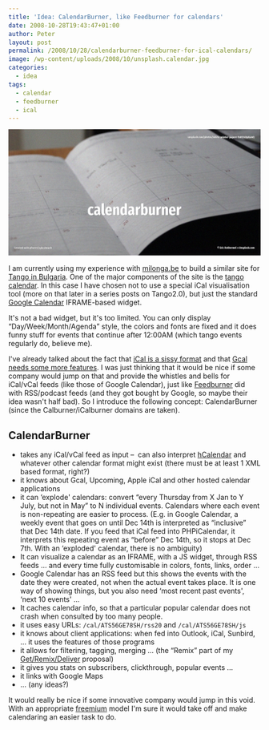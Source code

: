```yaml
---
title: 'Idea: CalendarBurner, like Feedburner for calendars'
date: 2008-10-28T19:43:47+01:00
author: Peter
layout: post
permalink: /2008/10/28/calendarburner-feedburner-for-ical-calendars/
image: /wp-content/uploads/2008/10/unsplash.calendar.jpg
categories:
  - idea
tags:
  - calendar
  - feedburner
  - ical
---
```


![](/wp-content/uploads/2008/10/unsplash.calendar.jpg)

I am currently using my experience with [milonga.be](http://www.milonga.be) to build a similar site for [Tango in Bulgaria](http://www.bgtango.com). One of the major components of the site is the [tango calendar](http://www.bgtango.com/en/calendar/). In this case I have chosen not to use a special iCal visualisation tool (more on that later in a series posts on Tango2.0), but just the standard [Google Calendar](http://www.google.com/calendar/) IFRAME-based widget.

It's not a bad widget, but it's too limited. You can only display &#8220;Day/Week/Month/Agenda&#8221; style, the colors and fonts are fixed and it does funny stuff for events that continue after 12:00AM (which tango events regularly do, believe me).

I've already talked about the fact that [iCal is a sissy format](/2007/04/creating-a-tango-calendar/) and that [Gcal needs some more features](/2007/08/what-google-agenda-currently-misses/). I was just thinking that it would be nice if some company would jump on that and provide the whistles and bells for iCal/vCal feeds (like those of Google Calendar), just like [Feedburner](http://www.feedburner.com) did with RSS/podcast feeds (and they got bought by Google, so maybe their idea wasn't half bad). So I introduce the following concept: CalendarBurner (since the Calburner/iCalburner domains are taken).

## CalendarBurner

  * takes any iCal/vCal feed as input &#8211;  can also interpret [hCalendar](http://microformats.org/wiki/hcalendar) and whatever other calendar format might exist (there must be at least 1 XML based format, right?)
  * it knows about Gcal, Upcoming, Apple iCal and other hosted calendar applications
  * it can &#8216;explode' calendars: convert &#8220;every Thursday from X Jan to Y July, but not in May&#8221; to N individual events. Calendars where each event is non-repeating are easier to process. (E.g. in Google Calendar, a weekly event that goes on until Dec 14th is interpreted as &#8220;inclusive&#8221; that Dec 14th date. If you feed that iCal feed into PHPiCalendar, it interprets this repeating event as &#8220;before&#8221; Dec 14th, so it stops at Dec 7th. With an &#8216;exploded' calendar, there is no ambiguity)
  * It can visualize a calendar as an IFRAME, with a JS widget, through RSS feeds &#8230; and every time fully customisable in colors, fonts, links, order &#8230;
  * Google Calendar has an RSS feed but this shows the events with the date they were created, not when the actual event takes place. It is one way of showing things, but you also need &#8216;most recent past events', &#8216;next 10 events' &#8230;
  * It caches calendar info, so that a particular popular calendar does not crash when consulted by too many people.
  * it uses easy URLs: `/cal/ATS56GE78SH/rss20` and `/cal/ATS56GE78SH/js`
  * it knows about client applications: when fed into Outlook, iCal, Sunbird, &#8230; it uses the features of those programs
  * it allows for filtering, tagging, merging &#8230; (the &#8220;Remix&#8221; part of my [Get/Remix/Deliver](/2007/08/what-google-agenda-currently-misses/) proposal)
  * it gives you stats on subscribers, clickthrough, popular events &#8230;
  * it links with Google Maps
  * &#8230; (any ideas?)

It would really be nice if some innovative company would jump in this void. With an appropriate [freemium](http://en.wikipedia.org/wiki/Freemium_business_model) model I'm sure it would take off and make calendaring an easier task to do.